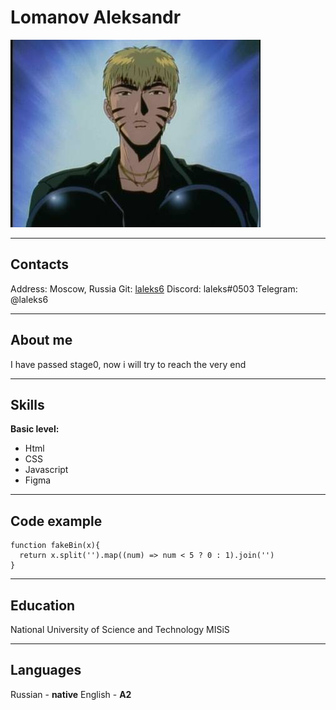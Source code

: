 # Lomanov Aleksandr 
[![avatar](/img/avatar_oni_3.jpg)](https://www.youtube.com/watch?v=o6YeFTwehBg&list=PLjECPJrdKj24zzZOfmD8RQfHIq78HAUUZ)

---
## Contacts
Address: Moscow, Russia
Git: [laleks6](https://github.com/laleks6)
Discord: laleks#0503
Telegram: @laleks6

---
## About me
I have passed stage0, now i will try to reach the very end

---
## Skills

**Basic level:**
* Html
* CSS
* Javascript
* Figma

---
## Code example
```
function fakeBin(x){
  return x.split('').map((num) => num < 5 ? 0 : 1).join('')
}
```
---
## Education
National University of Science and Technology MISiS

---
## Languages
Russian - **native**
English - **A2**
